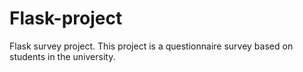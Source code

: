 # Flask-project
Flask survey project. This project is a questionnaire survey based on students in the university.
